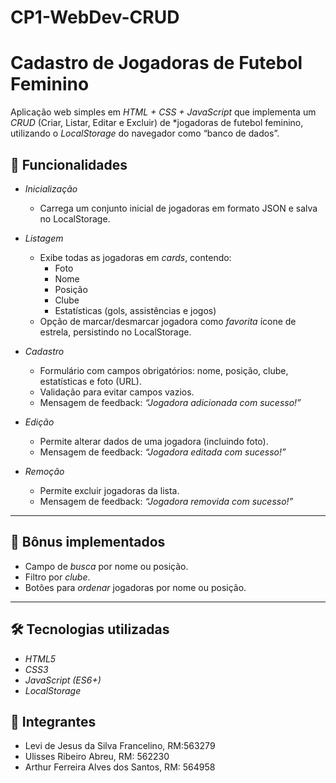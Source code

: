 # CP1-WebDev-CRUD

# Cadastro de Jogadoras de Futebol Feminino 

Aplicação web simples em *HTML + CSS + JavaScript* que implementa um *CRUD* (Criar, Listar, Editar e Excluir) de *jogadoras de futebol feminino, utilizando o *LocalStorage* do navegador como “banco de dados”.

## 🚀 Funcionalidades

- *Inicialização*  
  - Carrega um conjunto inicial de jogadoras em formato JSON e salva no LocalStorage.

- *Listagem*  
  - Exibe todas as jogadoras em *cards*, contendo:
    - Foto  
    - Nome  
    - Posição  
    - Clube  
    - Estatísticas (gols, assistências e jogos)  
  - Opção de marcar/desmarcar jogadora como *favorita* ícone de estrela, persistindo no LocalStorage.  

- *Cadastro*  
  - Formulário com campos obrigatórios: nome, posição, clube, estatísticas e foto (URL).  
  - Validação para evitar campos vazios.  
  - Mensagem de feedback: *“Jogadora adicionada com sucesso!”*  

- *Edição*  
  - Permite alterar dados de uma jogadora (incluindo foto).  
  - Mensagem de feedback: *“Jogadora editada com sucesso!”*  

- *Remoção*  
  - Permite excluir jogadoras da lista.  
  - Mensagem de feedback: *“Jogadora removida com sucesso!”*  

---

## 🎯 Bônus implementados
- Campo de *busca* por nome ou posição.  
- Filtro por *clube*.  
- Botões para *ordenar* jogadoras por nome ou posição.  

---

## 🛠️ Tecnologias utilizadas
- *HTML5*  
- *CSS3*  
- *JavaScript (ES6+)*  
- *LocalStorage*  

## 👥 Integrantes

- Levi de Jesus da Silva Francelino, RM:563279 
- Ulisses Ribeiro Abreu, RM: 562230
- Arthur Ferreira Alves dos Santos, RM: 564958
